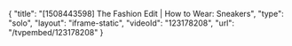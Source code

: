 {
    "title": "[1508443598] The Fashion Edit | How to Wear: Sneakers",
    "type": "solo",
    "layout": "iframe-static",
    "videoId": "123178208",
    "url": "\/tvpembed\/123178208"
}